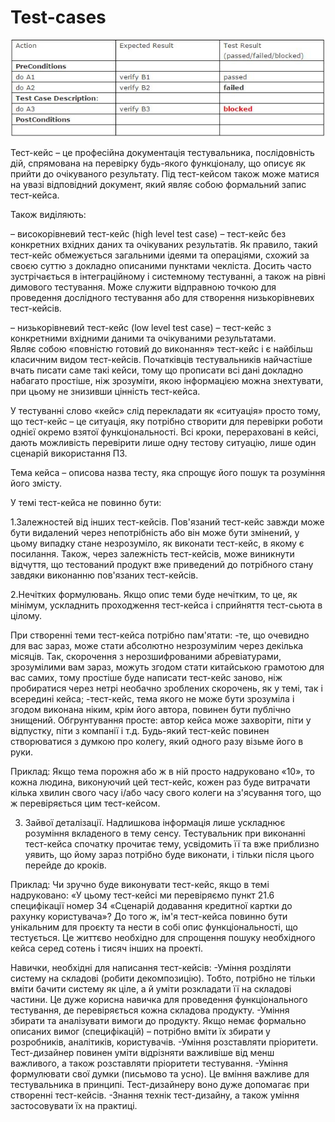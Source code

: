 # Test-cases

![img](https://github.com/DariaStavytska/Test-cases/blob/main/testcase%20(1).jpg)

Тест-кейс – це професійна документація тестувальника, послідовність дій, спрямована на перевірку будь-якого функціоналу, що описує як прийти до очікуваного результату.
Під тест-кейсом також може матися на увазі відповідний документ, який являє собою формальний запис тест-кейса.

Також виділяють:

– високорівневий тест-кейс (high level test case) – тест-кейс без конкретних вхідних даних та очікуваних результатів.
Як правило, такий тест-кейс обмежується загальними ідеями та операціями, схожий за своєю суттю з докладно описаними пунктами чекліста. Досить часто зустрічається в інтеграційному і системному тестуванні, а також на рівні димового тестування. Може служити відправною точкою для проведення дослідного тестування або для створення низькорівневих тест-кейсів.

– низькорівневий тест-кейс (low level test case) – тест-кейс з конкретними вхідними даними та очікуваними результатами.  
Являє собою «повністю готовий до виконання» тест-кейс і є найбільш класичним видом тест-кейсів. Початківців тестувальників найчастіше вчать писати саме такі кейси, тому що прописати всі дані докладно набагато простіше, ніж зрозуміти, якою інформацією можна знехтувати, при цьому не знизивши цінність тест-кейса.

У тестуванні слово «кейс» слід перекладати як «ситуація» просто тому, що тест-кейс – це ситуація, яку потрібно створити для перевірки роботи однієї окремо взятої функціональності. Всі кроки, перераховані в кейсі, дають можливість перевірити лише одну тестову ситуацію, лише один сценарій використання ПЗ.

Тема кейса – описова назва тесту, яка спрощує його пошук та розуміння його змісту.

У темі тест-кейса не повинно бути:

1.Залежностей від інших тест-кейсів. Пов'язаний тест-кейс завжди може бути видалений через непотрібність або він може бути змінений, у цьому випадку стане незрозуміло, як виконати тест-кейс, в якому є посилання. Також, через залежність тест-кейсів, може виникнути відчуття, що тестований продукт вже приведений до потрібного стану завдяки виконанню пов'язаних тест-кейсів.

2.Нечітких формулювань. Якщо опис теми буде нечітким, то це, як мінімум, ускладнить проходження тест-кейса і сприйняття тест-сьюта в цілому.

При створенні теми тест-кейса потрібно пам'ятати:
-те, що очевидно для вас зараз, може стати абсолютно незрозумілим через декілька місяців.
Так, скорочення з нерозшифрованими абревіатурами, зрозумілими вам зараз, можуть згодом стати китайською грамотою для вас самих, тому простіше буде написати тест-кейс заново, ніж пробиратися через нетрі необачно зроблених скорочень, як у темі, так і всередині кейса;
-тест-кейс, тема якого не може бути зрозуміла і згодом виконана ніким, крім його автора, повинен бути публічно знищений.
Обгрунтування просте: автор кейса може захворіти, піти у відпустку, піти з компанії і т.д. Будь-який тест-кейс повинен створюватися з думкою про колегу, який одного разу візьме його в руки.

Приклад:
Якщо тема порожня або ж в ній просто надруковано «10», то кожна людина, виконуючий цей тест-кейс, кожен раз буде витрачати кілька хвилин свого часу і/або часу свого колеги на з'ясування того, що ж перевіряється цим тест-кейсом.

3. Зайвої деталізації. Надлишкова інформація лише ускладнює розуміння вкладеного в тему сенсу.
Тестувальник при виконанні тест-кейса спочатку прочитає тему, усвідомить її та вже приблизно уявить, що йому зараз потрібно буде виконати, і тільки після цього перейде до кроків.

Приклад:
Чи зручно буде виконувати тест-кейс, якщо в темі надруковано:
«У цьому тест-кейсі ми перевіряємо пункт 21.6 специфікації номер 34 «Сценарій додавання кредитної картки до рахунку користувача»?
До того ж, ім'я тест-кейса повинно бути унікальним для проєкту та нести в собі опис функціональності, що тестується. Це життєво необхідно для спрощення пошуку необхідного кейса серед сотень і тисяч інших на проекті.

Навички, необхідні для написання тест-кейсів:
-Уміння розділяти систему на складові (робити декомпозицію). Тобто, потрібно не тільки вміти бачити систему як ціле, а й уміти розкладати її на складові частини. Це дуже корисна навичка для проведення функціонального тестування, де перевіряється кожна складова продукту.
-Уміння збирати та аналізувати вимоги до продукту. Якщо немає формально описаних вимог (специфікацій) – потрібно вміти їх збирати у розробників, аналітиків, користувачів.
-Уміння розставляти пріоритети. Тест-дизайнер повинен уміти відрізняти важливіше від менш важливого, а також розставляти пріоритети тестування.
-Уміння формулювати свої думки (письмово та усно). Це вміння важливе для тестувальника в принципі. Тест-дизайнеру воно дуже допомагає при створенні тест-кейсів.
-Знання технік тест-дизайну, а також уміння застосовувати їх на практиці.
